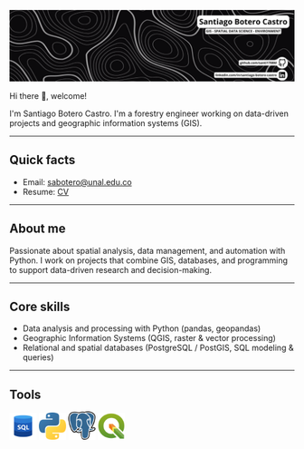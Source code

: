 ![Banner](./assets/Github.png)

Hi there 👋, welcome!

I'm Santiago Botero Castro. I'm a forestry engineer working on data-driven projects and geographic information systems (GIS).

---

## Quick facts
- Email: sabotero@unal.edu.co  
- Resume: [CV](./assets/CV_SantiagoBotero_EN.pdf)

---

## About me
Passionate about spatial analysis, data management, and automation with Python. I work on projects that combine GIS, databases, and programming to support data-driven research and decision-making.

---

## Core skills
- Data analysis and processing with Python (pandas, geopandas)  
- Geographic Information Systems (QGIS, raster & vector processing)
- Relational and spatial databases (PostgreSQL / PostGIS, SQL modeling & queries)

---

## Tools
<img src="./assets/sql1.png" alt="SQL" width="48" /> <img src="./assets/python.png" alt="Python" width="48" /> <img src="./assets/postgrest.png" alt="PostgREST" width="48" /> <img src="./assets/qgis.png" alt="QGIS" width="48" />


<!--
**santi1708M/santi1708M** is a ✨ _special_ ✨ repository because its `README.md` (this file) appears on your GitHub profile.

Here are some ideas to get you started:

- 🔭 I’m currently working on ...
- 🌱 I’m currently learning ...
- 👯 I’m looking to collaborate on ...
- 🤔 I’m looking for help with ...
- 💬 Ask me about ...
- 📫 How to reach me: ...
- 😄 Pronouns: ...
- ⚡ Fun fact: ...
-->
